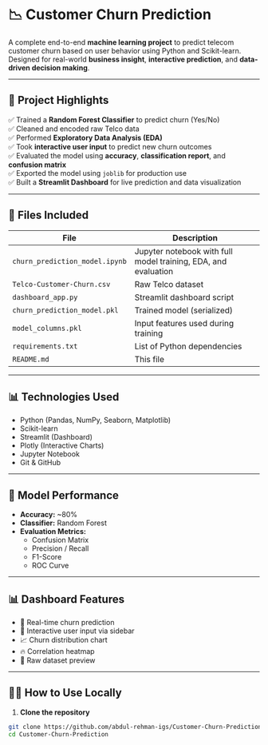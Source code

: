 # 📉 Customer Churn Prediction

A complete end-to-end **machine learning project** to predict telecom customer churn based on user behavior using Python and Scikit-learn. Designed for real-world **business insight**, **interactive prediction**, and **data-driven decision making**.

---

## 🚀 Project Highlights

✅ Trained a **Random Forest Classifier** to predict churn (Yes/No)  
✅ Cleaned and encoded raw Telco data  
✅ Performed **Exploratory Data Analysis (EDA)**  
✅ Took **interactive user input** to predict new churn outcomes  
✅ Evaluated the model using **accuracy**, **classification report**, and **confusion matrix**  
✅ Exported the model using `joblib` for production use  
✅ Built a **Streamlit Dashboard** for live prediction and data visualization

---

## 📁 Files Included

| File | Description |
|------|-------------|
| `churn_prediction_model.ipynb` | Jupyter notebook with full model training, EDA, and evaluation |
| `Telco-Customer-Churn.csv`     | Raw Telco dataset |
| `dashboard_app.py`             | Streamlit dashboard script |
| `churn_prediction_model.pkl`   | Trained model (serialized) |
| `model_columns.pkl`            | Input features used during training |
| `requirements.txt`             | List of Python dependencies |
| `README.md`                    | This file |

---

## 📊 Technologies Used

- Python (Pandas, NumPy, Seaborn, Matplotlib)
- Scikit-learn
- Streamlit (Dashboard)
- Plotly (Interactive Charts)
- Jupyter Notebook
- Git & GitHub

---

## 🧪 Model Performance

- **Accuracy:** ~80%  
- **Classifier:** Random Forest  
- **Evaluation Metrics:**  
  - Confusion Matrix  
  - Precision / Recall  
  - F1-Score  
  - ROC Curve

---

## 📊 Dashboard Features

- 🎯 Real-time churn prediction  
- 🧠 Interactive user input via sidebar  
- 📈 Churn distribution chart  
- 🔥 Correlation heatmap  
- 📄 Raw dataset preview  

---

## 🧑‍💻 How to Use Locally

1. **Clone the repository**

```bash
git clone https://github.com/abdul-rehman-igs/Customer-Churn-Prediction.git
cd Customer-Churn-Prediction
